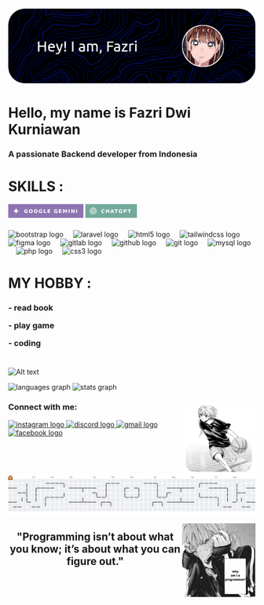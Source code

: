 
![banner](img/banner.png)

# **Hello, my name is Fazri Dwi Kurniawan**
<h3 align="left">A passionate Backend developer from Indonesia</h3>

# __SKILLS__ :
![gemini](img/GEMINI.png)
![chatGPT](img/CHATGPT.png)
###

<div align="left">
  <img src="https://cdn.jsdelivr.net/gh/devicons/devicon/icons/bootstrap/bootstrap-original.svg" height="40" alt="bootstrap logo"  />
  <img width="12" />
  <img src="https://cdn.jsdelivr.net/gh/devicons/devicon/icons/laravel/laravel-original.svg" height="40" alt="laravel logo"  />
  <img width="12" />
  <img src="https://cdn.jsdelivr.net/gh/devicons/devicon/icons/html5/html5-original.svg" height="40" alt="html5 logo"  />
  <img width="12" />
  <img src="https://cdn.jsdelivr.net/gh/devicons/devicon/icons/tailwindcss/tailwindcss-original-wordmark.svg" height="40" alt="tailwindcss logo"  />
  <img width="12" />
  <img src="https://cdn.jsdelivr.net/gh/devicons/devicon/icons/figma/figma-original.svg" height="40" alt="figma logo"  />
  <img width="12" />
  <img src="https://cdn.jsdelivr.net/gh/devicons/devicon/icons/gitlab/gitlab-original.svg" height="40" alt="gitlab logo"  />
  <img width="12" />
  <img src="https://cdn.jsdelivr.net/gh/devicons/devicon/icons/github/github-original.svg" height="40" alt="github logo"  />
  <img width="12" />
  <img src="https://cdn.jsdelivr.net/gh/devicons/devicon/icons/git/git-original.svg" height="40" alt="git logo"  />
  <img width="12" />
  <img src="https://cdn.jsdelivr.net/gh/devicons/devicon/icons/mysql/mysql-original.svg" height="40" alt="mysql logo"  />
  <img width="12" />
  <img src="https://cdn.jsdelivr.net/gh/devicons/devicon/icons/php/php-original.svg" height="40" alt="php logo"  />
  <img width="12" />
  <img src="https://cdn.jsdelivr.net/gh/devicons/devicon/icons/css3/css3-original.svg" height="40" alt="css3 logo"  />
</div>

# **MY HOBBY :**
<h3>
<p>- read book</p>
<p>- play game</p>
<p>- coding</p>
<h3>

#

###


![Alt text](https://spotify-recently-played-readme.vercel.app/api?user=313oc73rhcb4yxkcqds3irhbi6qi)

<p align="left">
<div align="left">
  <img src="https://github-readme-stats.vercel.app/api/top-langs?username=zeryj&locale=en&hide_title=false&layout=compact&card_width=320&langs_count=5&theme=dracula&hide_border=false" height="150" alt="languages graph"  />
  <img src="https://github-readme-stats.vercel.app/api?username=zeryj&hide_title=false&hide_rank=false&show_icons=true&include_all_commits=true&count_private=true&disable_animations=false&theme=dracula&locale=en&hide_border=false" height="150" alt="stats graph"  />
</div>

###

<img align="right" height="150" src="img/chinatsu.png"/>

###

<h3 align="left">Connect with me:</h3>
<div align="left">
  <a href="https://instagram.com/jri198" target="_blank">
    <img src="https://img.shields.io/static/v1?message=Instagram&logo=instagram&label=&color=E4405F&logoColor=white&labelColor=&style=for-the-badge" height="35" alt="instagram logo"  />
  </a>
  <a href="ttps://discord.gg/889815293814251540" target="_blank">
    <img src="https://img.shields.io/static/v1?message=Discord&logo=discord&label=&color=7289DA&logoColor=white&labelColor=&style=for-the-badge" height="35" alt="discord logo"  />
  </a>
  <a href="fazridwikurniawan1703@gmail.com" target="_blank">
    <img src="https://img.shields.io/static/v1?message=Gmail&logo=gmail&label=&color=D14836&logoColor=white&labelColor=&style=for-the-badge" height="35" alt="gmail logo"  />
  </a>
  <a href="https://www.facebook.com/share/16aU3FG1fR/" target="_blank">
    <img src="https://img.shields.io/static/v1?message=Facebook&logo=facebook&label=&color=1877F2&logoColor=white&labelColor=&style=for-the-badge" height="35" alt="facebook logo"  />
  </a>
</div>

###



<picture>
  <source media="(prefers-color-scheme: dark)" srcset="https://raw.githubusercontent.com/zeryj/zeryj/output/pacman-contribution-graph-dark.svg">
  <source media="(prefers-color-scheme: light)" srcset="https://raw.githubusercontent.com/zeryj/zeryj/output/pacman-contribution-graph.svg">
  <img alt="pacman contribution graph" src="https://raw.githubusercontent.com/zeryj/zeryj/output/pacman-contribution-graph.svg">
</picture>

</p>

<img align="right" height="150" src="img/hina.jpeg"/>
<h2 align="center">"Programming isn’t about what you know; it’s about what you can figure out."</h2>

